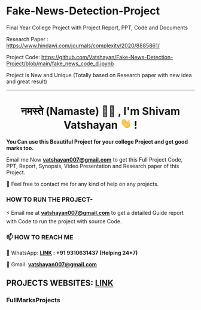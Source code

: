 # Fake-News-Detection-Project
Final Year College Project with Project Report, PPT, Code and Documents 


Research Paper : https://www.hindawi.com/journals/complexity/2020/8885861/ 

Project Code: https://github.com/Vatshayan/Fake-News-Detection-Project/blob/main/fake_news_code_d.ipynb

Project is New and Unique (Totally based on Research paper with new idea and great result) 





______________________________________________________________________________________________________________
<h1 align="center"> नमस्ते (Namaste) 🙏🏻 , I'm Shivam Vatshayan <img src="https://raw.githubusercontent.com/ABSphreak/ABSphreak/master/gifs/Hi.gif" width="30px"> ! </h1>

**You Can use this Beautiful Project for your college Project and get good marks too.**

Email me Now **vatshayan007@gmail.com** to get this Full Project Code, PPT, Report, Synopsis, Video Presentation and Research paper of this Project.

💌 Feel free to contact me for any kind of help on any projects.
 
### HOW TO RUN THE PROJECT-
⚡ Email me at **vatshayan007@gmail.com** to get a detailed Guide report with Code to run the project with source Code.

### 📫 HOW TO REACH ME 

💬 WhatsApp: **[LINK](https://wa.me/message/CHWN2AHCPMAZK1) : +91 9310631437 (Helping 24*7)**

💬 Gmail: **vatshayan007@gmail.com**

## PROJECTS WEBSITES: [LINK](https://vatshayan007.wixsite.com/website) 


### FullMarksProjects
